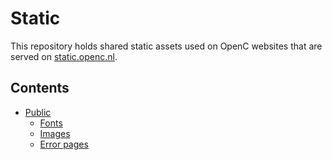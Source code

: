 # Static

This repository holds shared static assets used on OpenC websites that are served on [static.openc.nl](https://static.openc.nl).

## Contents

- [Public](public/)
  - [Fonts](public/fonts/)
  - [Images](public/img/)
  - [Error pages](public/errors/)
